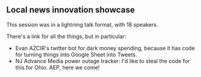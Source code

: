 ## Local news innovation showcase

This session was in a lightning talk format, with 18 speakers.

There's a link for all the things, but in particular:

- Evan AZCIR's twitter bot for dark money spending, because it has code for turning things into Google Sheet into Tweets.
- NJ Advance Media power outage tracker: I'd like to steal the code for this for Ohio. AEP, here we come!

